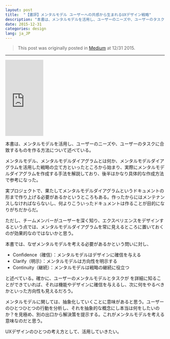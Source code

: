 ```yaml
---
layout: post
title:  "【書評】メンタルモデル ユーザーへの共感から生まれるUXデザイン戦略"
description: "本書は、メンタルモデルを活用し、ユーザーのニーズや、ユーザーのタスクに合致するものを作る方法について述べている。メンタルモデル、メンタルモデルダイアグラムとは何か、メンタルモデルダイアグラムを活用した戦略の立て方といったところから始まり、実際にメンタルモデルダイアグラムを作成する手法を解説しており、後半はかなり具体的な作成方法で参考になった。"
date: 2015-12-31
categories: design
lang: ja_JP
---
```


> This post was originally posted in [Medium](https://medium.com/@micchyboy/書評-メンタルモデル-ユーザーへの共感から生まれるuxデザイン戦略-3b92a153671e#.i6i8sb6qm) at 12/31 2015.

---

<iframe src="http://rcm-fe.amazon-adsystem.com/e/cm?lt1=_blank&bc1=000000&IS2=1&bg1=FFFFFF&fc1=000000&lc1=0000FF&t=maasaamiichii-22&o=9&p=8&l=as4&m=amazon&f=ifr&ref=ss_til&asins=4621088068" style="width:120px;height:240px;" scrolling="no" marginwidth="0" marginheight="0" frameborder="0"></iframe>


本書は、メンタルモデルを活用し、ユーザーのニーズや、ユーザーのタスクに合致するものを作る方法について述べている。


メンタルモデル、メンタルモデルダイアグラムとは何か、メンタルモデルダイアグラムを活用した戦略の立て方といったところから始まり、実際にメンタルモデルダイアグラムを作成する手法を解説しており、後半はかなり具体的な作成方法で参考になった。


実プロジェクトで、果たしてメンタルモデルダイアグラムというドキュメントの形まで作り上げる必要があるかというところもある。作ったからにはメンテナンスしなければならないし、何よりこういったドキュメントは作ることが目的になりがちだからだ。


ただし、チームメンバーがユーザーを深く知り、エクスペリエンスをデザインするという点では、メンタルモデルダイアグラムを常に見えるところに置いておくのが効果的なのではないかと思う。

本書では、なぜメンタルモデルを考える必要があるかという問いに対し、

- Confidence（確信）：メンタルモデルはデザインに確信を与える
- Clarify（明示）：メンタルモデルは方向性を明示する
- Continuity（継続）：メンタルモデルは戦略の継続に役立つ

と述べている。確かに、ユーザーのメンタルモデルとタスクが を詳細に知ることができていれば、それは機能やデザインに確信を与えるし、次に何をやるべきかといった方向性も見えるだろう。

メンタルモデルに関しては、抽象化していくことに意味があると思う。ユーザーのひとつひとつの行動を分析し、それを抽象的な概念にし本当は何をしたいのか？を見極め、別の出口から解決策を提示する。これがメンタルモデルを考える意味なのだと思う。

UXデザインのひとつの考え方として、活用していきたい。
